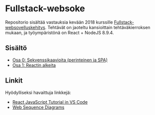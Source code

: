 # Fullstack-websoke

Repositorio sisältää vastauksia kevään 2018 kurssille [Fullstack-websovelluskehitys](https://fullstack-hy.github.io/). Tehtävät on jaoteltu kansioittain tehtäväkierroksen mukaan, ja työympäristönä on React + NodeJS 8.9.4.

## Sisältö

- [Osa 0: Sekvenssikaavioita (perinteinen ja SPA)](https://github.com/lopossumi/fullstack-websoke/tree/master/osa-0)
- [Osa 1: Reactin alkeita](https://github.com/lopossumi/fullstack-websoke/tree/master/osa-1)

## Linkit

Hyödylliseksi havaittuja linkkejä:
- [React JavaScript Tutorial in VS Code](https://code.visualstudio.com/docs/nodejs/reactjs-tutorial)
- [Web Sequence Diagrams](https://www.websequencediagrams.com/)

